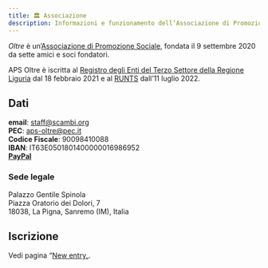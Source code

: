 ```yaml
---
title: 🏛 Associazione
description: Informazioni e funzionamento dell’Associazione di Promozione Sociale Oltre, la persona giuridica che organizza Scambi Festival.
---
```

_Oltre_ è un’[Associazione di Promozione Sociale](https://it.wikipedia.org/wiki/Associazione_di_promozione_sociale), fondata il 9 settembre 2020 da sette amici e soci fondatori.

APS Oltre è iscritta al [Registro degli Enti del Terzo Settore della Regione Liguria](https://www.regione.liguria.it/homepage/salute-e-sociale/terzo-settore/promozione-sociale.html) dal 18 febbraio 2021 e al [RUNTS](https://servizi.lavoro.gov.it/runts) dall’11 luglio 2022.

## Dati

**email**: [staff@scambi.org](mailto:staff@scambi.org)  
**PEC**: aps-oltre@pec.it  
**Codice Fiscale**: 90098410088  
**IBAN**: IT63E0501801400000016986952  
[**PayPal**](https://paypal.me/apsoltre)

### Sede legale

Palazzo Gentile Spinola  
Piazza Oratorio dei Dolori, 7  
18038, La Pigna, Sanremo (IM), Italia

## Iscrizione

Vedi pagina “[New entry](../staff/new-entry.md)„.
